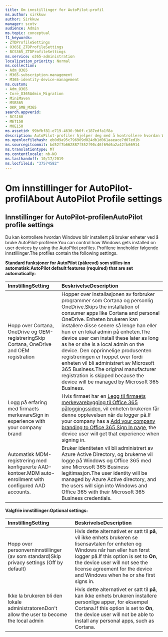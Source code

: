 ```yaml
---
title: Om innstillinger for AutoPilot-profil
ms.author: sirkkuw
author: Sirkkuw
manager: scotv
audience: Admin
ms.topic: conceptual
f1_keywords:
- ZTDProfileSettings
- O365E_ZTDProfileSettings
- BCS365_ZTDProfileSettings
ms.service: o365-administration
localization_priority: Normal
ms.collection:
- Adm_O365
- M365-subscription-management
- M365-identity-device-management
ms.custom:
- Adm_O365
- Core_O365Admin_Migration
- MiniMaven
- MSB365
- OKR_SMB_M365
search.appverid:
- BCS160
- MET150
- MOE150
ms.assetid: 99bfbf81-e719-4630-9b0f-c187edfa1f8a
description: AutoPilot-profiler hjelper deg med å kontrollere hvordan Windows blir installert på bruker enheter. Profilene inneholder standard og valgfrie innstillinger, for eksempel hopp over Cortana-installasjon.
ms.openlocfilehash: eb0d9a95c796909d024db1d061aaeace7d07ed1b
ms.sourcegitcommit: bd52f7b662887f552f90c46f69d6a2a42fb66914
ms.translationtype: MT
ms.contentlocale: nb-NO
ms.lasthandoff: 10/17/2019
ms.locfileid: "37574582"
---
```

# <a name="about-autopilot-profile-settings"></a><span data-ttu-id="68799-104">Om innstillinger for AutoPilot-profil</span><span class="sxs-lookup"><span data-stu-id="68799-104">About AutoPilot Profile settings</span></span>

## <a name="autopilot-profile-settings"></a><span data-ttu-id="68799-105">Innstillinger for AutoPilot-profilen</span><span class="sxs-lookup"><span data-stu-id="68799-105">AutoPilot profile settings</span></span>

<span data-ttu-id="68799-106">Du kan kontrollere hvordan Windows blir installert på bruker enheter ved å bruke AutoPilot-profilene.</span><span class="sxs-lookup"><span data-stu-id="68799-106">You can control how Windows gets installed on user devices by using the AutoPilot profiles.</span></span> <span data-ttu-id="68799-107">Profilene inneholder følgende innstillinger.</span><span class="sxs-lookup"><span data-stu-id="68799-107">The profiles contain the following settings.</span></span>
  
 <span data-ttu-id="68799-108">**Standard funksjoner for AutoPilot (påkrevd) som stilles inn automatisk:**</span><span class="sxs-lookup"><span data-stu-id="68799-108">**AutoPilot default features (required) that are set automatically:**</span></span>
  
|<span data-ttu-id="68799-109">**Innstilling**</span><span class="sxs-lookup"><span data-stu-id="68799-109">**Setting**</span></span>|<span data-ttu-id="68799-110">**Beskrivelse**</span><span class="sxs-lookup"><span data-stu-id="68799-110">**Description**</span></span>|
|:-----|:-----|
|<span data-ttu-id="68799-111">Hopp over Cortana, OneDrive og OEM-registrering</span><span class="sxs-lookup"><span data-stu-id="68799-111">Skip Cortana, OneDrive and OEM registration</span></span>  <br/> |<span data-ttu-id="68799-112">Hopper over installasjonen av forbruker programmer som Cortana og personlig OneDrive.</span><span class="sxs-lookup"><span data-stu-id="68799-112">Skips the installation of consumer apps like Cortana and personal OneDrive.</span></span> <span data-ttu-id="68799-113">Enheten brukeren kan installere disse senere så lenge han eller hun er en lokal admin på enheten.</span><span class="sxs-lookup"><span data-stu-id="68799-113">The device user can install these later as long as he or she is a local admin on the device.</span></span> <span data-ttu-id="68799-114">Den opprinnelige produsenten registreringen er hoppet over fordi enheten vil bli administrert av Microsoft 365 Business.</span><span class="sxs-lookup"><span data-stu-id="68799-114">The original manufacturer registration is skipped because the device will be managed by Microsoft 365 Business.</span></span>  <br/> |
|<span data-ttu-id="68799-115">Logg på erfaring med firmaets merkevare</span><span class="sxs-lookup"><span data-stu-id="68799-115">Sign in experience with your company brand</span></span>  <br/> |<span data-ttu-id="68799-116">Hvis firmaet har en [Legg til firmaets merkevarebygging til Office 365 påloggingssiden](https://support.office.com/article/a1229cdb-ce19-4da5-90c7-2b9b146aef0a), vil enheten brukeren får denne opplevelsen når du logger på.</span><span class="sxs-lookup"><span data-stu-id="68799-116">If your company has a [Add your company branding to Office 365 Sign In page](https://support.office.com/article/a1229cdb-ce19-4da5-90c7-2b9b146aef0a), the device user will get that experience when signing in.</span></span>  <br/> |
|<span data-ttu-id="68799-117">Automatisk MDM-registrering med konfigurerte AAD-kontoer.</span><span class="sxs-lookup"><span data-stu-id="68799-117">MDM auto-enrollment with configured AAD accounts.</span></span>  <br/> |<span data-ttu-id="68799-118">Bruker identiteten vil bli administrert av Azure Active Directory, og brukerne vil logge på Windows og Office 365 med sine Microsoft 365 Business legitimasjon.</span><span class="sxs-lookup"><span data-stu-id="68799-118">The user identity will be managed by Azure Active directory, and the users will sign into Windows and Office 365 with their Microsoft 365 Business credentials.</span></span>  <br/> |
   
 <span data-ttu-id="68799-119">**Valgfrie innstillinger:**</span><span class="sxs-lookup"><span data-stu-id="68799-119">**Optional settings:**</span></span>
  
|<span data-ttu-id="68799-120">**Innstilling**</span><span class="sxs-lookup"><span data-stu-id="68799-120">**Setting**</span></span>|<span data-ttu-id="68799-121">**Beskrivelse**</span><span class="sxs-lookup"><span data-stu-id="68799-121">**Description**</span></span>|
|:-----|:-----|
|<span data-ttu-id="68799-122">Hopp over personverninnstillinger (av som standard)</span><span class="sxs-lookup"><span data-stu-id="68799-122">Skip privacy settings (Off by default)</span></span>  <br/> |<span data-ttu-id="68799-123">Hvis dette alternativet er satt til **på**, vil ikke enhets brukeren se lisensavtalen for enheten og Windows når han eller hun først logger på.</span><span class="sxs-lookup"><span data-stu-id="68799-123">If this option is set to **On**, the device user will not see the license agreement for the device and Windows when he or she first signs in.</span></span>  <br/> |
|<span data-ttu-id="68799-124">Ikke la brukeren bli den lokale administratoren</span><span class="sxs-lookup"><span data-stu-id="68799-124">Don't allow the user to become the local admin</span></span>  <br/> |<span data-ttu-id="68799-125">Hvis dette alternativet er satt til **på**, kan ikke enhets brukeren installere personlige apper, for eksempel Cortana.</span><span class="sxs-lookup"><span data-stu-id="68799-125">If this option is set to **On**, the device user will not be able to install any personal apps, such as Cortana.</span></span>  <br/> |
   
